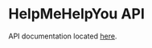 # HelpMeHelpYou API

API documentation located [here](https://helpmehelpyu.github.io/helpmehelpyou-docs/#/api/).

